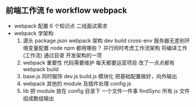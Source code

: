## 前端工作流 fe workflow webpack

- webpack 配置
  6 个知识点
  二线面试需求
- webpack 学架构
  1. 源头 package.json
     webpack 架构 dev build
     cross-env 服务器无差别环境变量配置 node npm 都用哪些？
     并行同时考虑工作流架构
     将编译工作(工作流) 通过目录 开发架构的一项
  2. webpack 重要性
     代码需要维护 每天都要运营项目
     改了一点点都有 webpack build
  3. base.js 同时服饰 dev.js build.js
     模块化 把基础配置做好，向外输出
  4. webpack 其他的 module 及插件处理
     config.js
  5. lib 把 module 放在 config 目录下 一个文件一件事
     findSync 所有 js 文件组成数组输出
